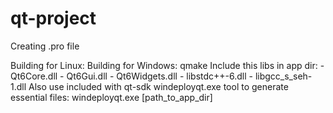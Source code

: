 # qt-project

Creating .pro file

Building for Linux:
Building for Windows:
  qmake
  Include this libs in app dir: 
    - Qt6Core.dll
    - Qt6Gui.dll
    - Qt6Widgets.dll
    - libstdc++-6.dll
    - libgcc_s_seh-1.dll
  Also use included with qt-sdk windeployqt.exe tool to generate essential files:
    windeployqt.exe [path_to_app_dir]
